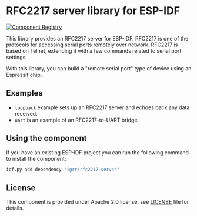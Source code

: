 # RFC2217 server library for ESP-IDF

[![Component Registry](https://components.espressif.com/components/igrr/rfc2217-server/badge.svg)](https://components.espressif.com/components/igrr/rfc2217-server)

This library provides an RFC2217 server for ESP-IDF. RFC2217 is one of the protocols for accessing serial ports remotely over network. RFC2217 is based on Telnet, extending it with a few commands related to serial port settings.

With this library, you can build a "remote serial port" type of device using an Espressif chip.

## Examples

- `loopback` example sets up an RFC2217 server and echoes back any data received.
- `uart` is an example of an RFC2217-to-UART bridge.

## Using the component

If you have an existing ESP-IDF project you can run the following command to install the component:
```bash
idf.py add-dependency "igrr/rfc2217-server"
```

## License

This component is provided under Apache 2.0 license, see [LICENSE](LICENSE.md) file for details.
